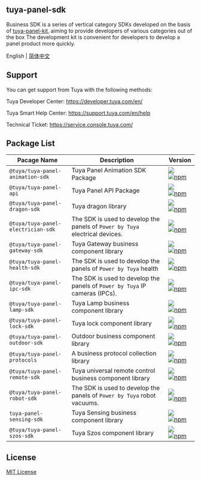 ## tuya-panel-sdk

Business SDK is a series of vertical category SDKs developed on the basis of [tuya-panel-kit](https://github.com/tuya/tuya-panel-kit), aiming to provide developers of various categories out of the box The development kit is convenient for developers to develop a panel product more quickly.

English | [简体中文](./README-zh_CN.md)

## Support

You can get support from Tuya with the following methods:

Tuya Developer Center: https://developer.tuya.com/en/

Tuya Smart Help Center: https://support.tuya.com/en/help

Technical Ticket: https://service.console.tuya.com/

## Package List

| Pacage Name                        | Description                       | Version                                                      |
| ---------------------------------- | --------------------------------- | ------------------------------------------------------------ |
| `@tuya/tuya-panel-animation-sdk`   | Tuya Panel Animation SDK Package | [![](https://img.shields.io/npm/v/@tuya/tuya-panel-animation-sdk/latest.svg)](https://www.npmjs.com/package/@tuya/tuya-panel-animation-sdk) [![npm](https://img.shields.io/npm/dt/@tuya/tuya-panel-animation-sdk.svg)](https://www.npmjs.com/package/@tuya/tuya-panel-animation-sdk) |
| `@tuya/tuya-panel-api`             | Tuya Panel API Package | [![](https://img.shields.io/npm/v/@tuya/tuya-panel-api/latest.svg)](https://www.npmjs.com/package/@tuya/tuya-panel-api) [![npm](https://img.shields.io/npm/dt/@tuya/tuya-panel-api.svg)](https://www.npmjs.com/package/@tuya/tuya-panel-api) |
| `@tuya/tuya-panel-dragon-sdk` | Tuya dragon library | [![](https://img.shields.io/npm/v/@tuya/tuya-panel-dragon-sdk/latest.svg)](https://www.npmjs.com/package/@tuya/tuya-panel-dragon-sdk) [![npm](https://img.shields.io/npm/dt/@tuya/tuya-panel-dragon-sdk.svg)](https://www.npmjs.com/package/@tuya/tuya-panel-dragon-sdk) |
| `@tuya/tuya-panel-electrician-sdk` | The SDK is used to develop the panels of `Power by Tuya` electrical devices. | [![](https://img.shields.io/npm/v/@tuya/tuya-panel-electrician-sdk/latest.svg)](https://www.npmjs.com/package/@tuya/tuya-panel-electrician-sdk) [![npm](https://img.shields.io/npm/dt/@tuya/tuya-panel-electrician-sdk.svg)](https://www.npmjs.com/package/@tuya/tuya-panel-electrician-sdk) |
| `@tuya/tuya-panel-gateway-sdk` | Tuya Gateway business component library | [![](https://img.shields.io/npm/v/@tuya/tuya-panel-gateway-sdk/latest.svg)](https://www.npmjs.com/package/@tuya/tuya-panel-gateway-sdk) [![npm](https://img.shields.io/npm/dt/@tuya/tuya-panel-gateway-sdk.svg)](https://www.npmjs.com/package/@tuya/tuya-panel-gateway-sdk) |
| `@tuya/tuya-panel-health-sdk`     | The SDK is used to develop the panels of `Power by Tuya` health  | [![](https://img.shields.io/npm/v/@tuya/tuya-panel-health-sdk/latest.svg)](https://www.npmjs.com/package/@tuya/tuya-panel-health-sdk) [![npm](https://img.shields.io/npm/dt/@tuya/tuya-panel-health-sdk.svg)](https://www.npmjs.com/package/@tuya/tuya-panel-health-sdk) |
| `@tuya/tuya-panel-ipc-sdk`         | The SDK is used to develop the panels of `Power by Tuya` IP cameras (IPCs). | [![](https://img.shields.io/npm/v/@tuya/tuya-panel-ipc-sdk/latest.svg)](https://www.npmjs.com/package/@tuya/tuya-panel-ipc-sdk)[![npm](https://img.shields.io/npm/dt/@tuya/tuya-panel-ipc-sdk.svg)](https://www.npmjs.com/package/@tuya/tuya-panel-ipc-sdk) |
| `@tuya/tuya-panel-lamp-sdk`        | Tuya Lamp business component library                         | [![](https://img.shields.io/npm/v/@tuya/tuya-panel-lamp-sdk/latest.svg)](https://www.npmjs.com/package/@tuya/tuya-panel-lamp-sdk) [![npm](https://img.shields.io/npm/dt/@tuya/tuya-panel-lamp-sdk.svg)](https://www.npmjs.com/package/@tuya/tuya-panel-lamp-sdk) |
| `@tuya/tuya-panel-lock-sdk`        | Tuya lock component library                                  | [![](https://img.shields.io/npm/v/@tuya/tuya-panel-lock-sdk/latest.svg)](https://www.npmjs.com/package/@tuya/tuya-panel-lock-sdk) [![npm](https://img.shields.io/npm/dt/@tuya/tuya-panel-lock-sdk.svg)](https://www.npmjs.com/package/@tuya/tuya-panel-lock-sdk) |
| `@tuya/tuya-panel-outdoor-sdk` | Outdoor business component library | [![](https://img.shields.io/npm/v/@tuya/tuya-panel-outdoor-sdk/latest.svg)](https://www.npmjs.com/package/@tuya/tuya-panel-outdoor-sdk) [![npm](https://img.shields.io/npm/dt/@tuya/tuya-panel-outdoor-sdk.svg)](https://www.npmjs.com/package/@tuya/tuya-panel-outdoor-sdk) |
| `@tuya/tuya-panel-protocols`       | A business protocol collection library                       | [![](https://img.shields.io/npm/v/@tuya/tuya-panel-protocols/latest.svg)](https://www.npmjs.com/package/@tuya/tuya-panel-protocols) [![npm](https://img.shields.io/npm/dt/@tuya/tuya-panel-protocols.svg)](https://www.npmjs.com/package/@tuya/tuya-panel-protocols) |
| `@tuya/tuya-panel-remote-sdk`      | Tuya universal remote control business component library     | [![](https://img.shields.io/npm/v/@tuya/tuya-panel-remote-sdk/latest.svg)](https://www.npmjs.com/package/@tuya/tuya-panel-remote-sdk) [![npm](https://img.shields.io/npm/dt/@tuya/tuya-panel-remote-sdk.svg)](https://www.npmjs.com/package/@tuya/tuya-panel-remote-sdk) |
| `@tuya/tuya-panel-robot-sdk`       | The SDK is used to develop the panels of `Power by Tuya` robot vacuums. | [![](https://img.shields.io/npm/v/@tuya/tuya-panel-robot-sdk/latest.svg)](https://www.npmjs.com/package/@tuya/tuya-panel-robot-sdk) [![npm](https://img.shields.io/npm/dt/@tuya/tuya-panel-robot-sdk.svg)](https://www.npmjs.com/package/@tuya/tuya-panel-robot-sdk) |
|`tuya-panel-sensing-sdk`            | Tuya Sensing business component library                           | [![](https://img.shields.io/npm/v/@tuya/tuya-panel-sensing-sdk/latest.svg)](https://www.npmjs.com/package/@tuya/tuya-panel-sensing-sdk) [![npm](https://img.shields.io/npm/dt/@tuya/tuya-panel-sensing-sdk.svg)](https://www.npmjs.com/package/@tuya/tuya-panel-sensing-sdk) |
| `@tuya/tuya-panel-szos-sdk` | Tuya Szos component library | [![](https://img.shields.io/npm/v/@tuya/tuya-panel-szos-sdk/latest.svg)](https://www.npmjs.com/package/@tuya/tuya-panel-szos-sdk) [![npm](https://img.shields.io/npm/dt/@tuya/tuya-panel-szos-sdk.svg)](https://www.npmjs.com/package/@tuya/tuya-panel-szos-sdk) |
## License

[MIT License](https://github.com/tuya/tuya-iotos-embeded-sdk-multimedia/blob/master/LICENSE)
